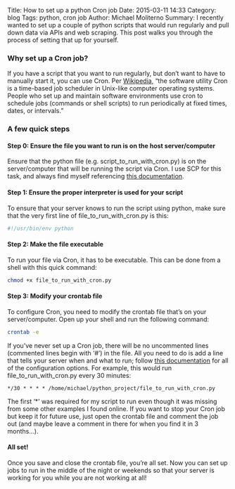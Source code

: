 Title: How to set up a python Cron job
Date: 2015-03-11 14:33
Category: blog
Tags: python, cron job
Author: Michael Moliterno
Summary: I recently wanted to set up a couple of python scripts that would run regularly and pull down data via APIs and web scraping.  This post walks you through the process of setting that up for yourself. 

### Why set up a Cron job?

If you have a script that you want to run regularly, but don’t want to have to manually start it, you can use Cron.  Per [Wikipedia](https://en.wikipedia.org/wiki/Cron), “the software utility Cron is a time-based job scheduler in Unix-like computer operating systems. People who set up and maintain software environments use cron to schedule jobs (commands or shell scripts) to run periodically at fixed times, dates, or intervals.”

### A few quick steps

#### Step 0: Ensure the file you want to run is on the host server/computer
Ensure that the python file (e.g. script_to_run_with_cron.py) is on the server/computer that will be running the script via Cron.  I use SCP for this task, and always find myself referencing [this documentation](http://www.hypexr.org/linux_scp_help.php).  

#### Step 1: Ensure the proper interpreter is used for your script
To ensure that your server knows to run the script using python, make sure that the very first line of file_to_run_with_cron.py is this:

```python
#!/usr/bin/env python
```

#### Step 2: Make the file executable
To run your file via Cron, it has to be executable.  This can be done from a shell with this quick command:

```bash
chmod +x file_to_run_with_cron.py
```

#### Step 3: Modify your crontab file
To configure Cron, you need to modify the crontab file that’s on your server/computer.  Open up your shell and run the following command:

```bash
crontab -e
```
If you’ve never set up a Cron job, there will be no uncommented lines (commented lines begin with ‘#’)  in the file.  All you need to do is add a line that tells your server when and what to run; follow [this documentation](http://www.adminschoice.com/crontab-quick-reference) for all of the configuration options.  For example, this would run file_to_run_with_cron.py every 30 minutes:

```
*/30 * * * * /home/michael/python_project/file_to_run_with_cron.py

```
The first ‘*’ was required for my script to run even though it was missing from some other examples I found online.  If you want to stop your Cron job but keep it for future use, just open the crontab file and comment the job out (and maybe leave a comment in there for when you find it in 3 months…). 

#### All set!
Once you save and close the crontab file, you’re all set.  Now you can set up jobs to run in the middle of the night or weekends so that your server is working for you while you are not working at all!
